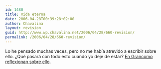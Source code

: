 ```yaml
---
id: 1480
title: Vida eterna
date: 2006-04-28T00:39:28+02:00
author: Chavalina
layout: revision
guid: http://www.wp.chavalina.net/2006/04/28/660-revision/
permalink: /2006/04/28/660-revision/
---
```

Lo he pensado muchas veces, pero no me había atrevido a escribir sobre ello. &iquest;Qué pasará con todo esto cuando yo deje de estar? <a href="http://www.grancomo.com/2006/04/28/vida-eterna/" target="_blank">En Grancomo reflexionan sobre ello</a>.